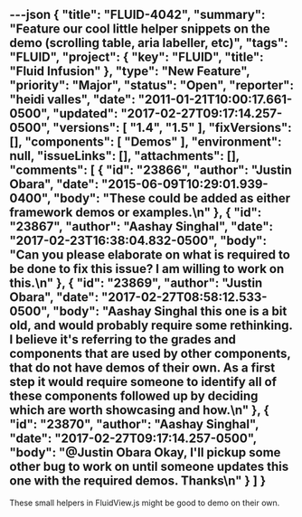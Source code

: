 ---json
{
  "title": "FLUID-4042",
  "summary": "Feature our cool little helper snippets on the demo (scrolling table, aria labeller, etc)",
  "tags": "FLUID",
  "project": {
    "key": "FLUID",
    "title": "Fluid Infusion"
  },
  "type": "New Feature",
  "priority": "Major",
  "status": "Open",
  "reporter": "heidi valles",
  "date": "2011-01-21T10:00:17.661-0500",
  "updated": "2017-02-27T09:17:14.257-0500",
  "versions": [
    "1.4",
    "1.5"
  ],
  "fixVersions": [],
  "components": [
    "Demos"
  ],
  "environment": null,
  "issueLinks": [],
  "attachments": [],
  "comments": [
    {
      "id": "23866",
      "author": "Justin Obara",
      "date": "2015-06-09T10:29:01.939-0400",
      "body": "These could be added as either framework demos or examples.\n"
    },
    {
      "id": "23867",
      "author": "Aashay Singhal",
      "date": "2017-02-23T16:38:04.832-0500",
      "body": "Can you please elaborate on what is required to be done to fix this issue? I am willing to work on this.\n"
    },
    {
      "id": "23869",
      "author": "Justin Obara",
      "date": "2017-02-27T08:58:12.533-0500",
      "body": "Aashay Singhal this one is a bit old, and would probably require some rethinking. I believe it's referring to the grades and components that are used by other components, that do not have demos of their own. As a first step it would require someone to identify all of these components followed up by deciding which are worth showcasing and how.\n"
    },
    {
      "id": "23870",
      "author": "Aashay Singhal",
      "date": "2017-02-27T09:17:14.257-0500",
      "body": "@Justin Obara Okay, I'll pickup some other bug to work on until someone updates this one with the required demos. Thanks\n"
    }
  ]
}
---
These small helpers in FluidView\.js might be good to demo on their own.

        